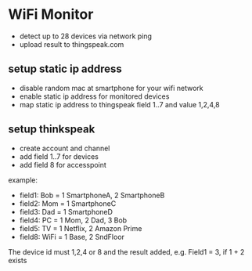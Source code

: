 # WiFi Monitor

* detect up to 28 devices via network ping
* upload result to thingspeak.com

## setup static ip address

* disable random mac at smartphone for your wifi network
* enable static ip address for monitored devices
* map static ip address to thingspeak field 1..7 and value 1,2,4,8

## setup thinkspeak

* create account and channel
* add field 1..7 for devices
* add field 8 for accesspoint

example:
* field1: Bob = 1 SmartphoneA, 2 SmartphoneB
* field2: Mom = 1 SmartphoneC
* field3: Dad = 1 SmartphoneD
* field4: PC = 1 Mom, 2 Dad, 3 Bob
* field5: TV = 1 Netflix, 2 Amazon Prime
* field8: WiFi = 1 Base, 2 SndFloor

The device id must 1,2,4 or 8 and the result added, 
e.g. Field1 = 3, if 1 + 2 exists 
